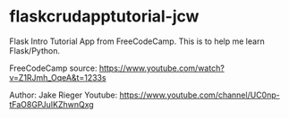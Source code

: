 # flaskcrudapptutorial-jcw
Flask Intro Tutorial App from FreeCodeCamp. This is to help me learn Flask/Python.

FreeCodeCamp source: https://www.youtube.com/watch?v=Z1RJmh_OqeA&t=1233s

Author: Jake Rieger
Youtube: https://www.youtube.com/channel/UC0np-tFaO8GPJuIKZhwnQxg
